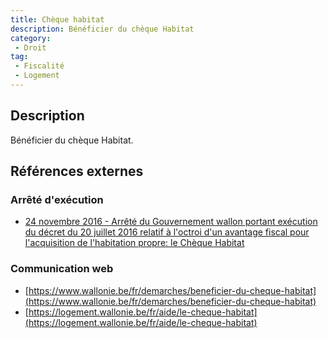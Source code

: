```yaml
---
title: Chèque habitat
description: Bénéficier du chèque Habitat
category: 
 - Droit
tag: 
 - Fiscalité
 - Logement
---
```


## Description

Bénéficier du chèque Habitat.

## Références externes 

### Arrêté d'exécution

- [24 novembre 2016 - Arrêté du Gouvernement wallon portant exécution du décret du 20 juillet 2016 relatif à l'octroi d'un avantage fiscal pour l'acquisition de l'habitation propre: le Chèque Habitat](https://wallex.wallonie.be/eli/arrete/2016/11/24/2016205968/2017/01/01?doc=30284&rev=31862-20376)
### Communication web

- [https://www.wallonie.be/fr/demarches/beneficier-du-cheque-habitat](https://www.wallonie.be/fr/demarches/beneficier-du-cheque-habitat)
- [https://logement.wallonie.be/fr/aide/le-cheque-habitat](https://logement.wallonie.be/fr/aide/le-cheque-habitat)



